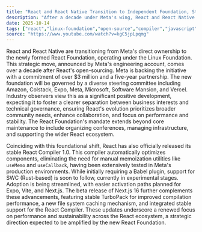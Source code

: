 ```yaml
---
title: "React and React Native Transition to Independent Foundation, Stable Compiler Released"
description: "After a decade under Meta's wing, React and React Native are now part of the independent React Foundation, backed by industry giants and housed within the Linux Foundation. This pivotal shift coincides with the launch of the stable React Compiler 1.0 and promises a new era of open collaboration and enhanced performance for the ecosystem."
date: 2025-10-14
tags: ["react","linux-foundation","open-source","compiler","javascript"]
source: "https://www.youtube.com/watch?v=kgC5jpLpqmg"
---
```

React and React Native are transitioning from Meta's direct ownership to the newly formed React Foundation, operating under the Linux Foundation. This strategic move, announced by Meta's engineering account, comes over a decade after React's open-sourcing. Meta is backing the initiative with a commitment of over $3 million and a five-year partnership. The new foundation will be governed by a diverse steering committee including Amazon, Colstack, Expo, Meta, Microsoft, Software Mansion, and Vercel. Industry observers view this as a significant positive development, expecting it to foster a clearer separation between business interests and technical governance, ensuring React's evolution prioritizes broader community needs, enhance collaboration, and focus on performance and stability. The React Foundation's mandate extends beyond core maintenance to include organizing conferences, managing infrastructure, and supporting the wider React ecosystem.

Coinciding with this foundational shift, React has also officially released its stable React Compiler 1.0. This compiler automatically optimizes components, eliminating the need for manual memoization utilities like `useMemo` and `useCallback`, having been extensively tested in Meta's production environments. While initially requiring a Babel plugin, support for SWC (Rust-based) is soon to follow, currently in experimental stages. Adoption is being streamlined, with easier activation paths planned for Expo, Vite, and Next.js. The beta release of Next.js 16 further complements these advancements, featuring stable TurboPack for improved compilation performance, a new file system caching mechanism, and integrated stable support for the React Compiler. These updates underscore a renewed focus on performance and sustainability across the React ecosystem, a strategic direction expected to be amplified by the new React Foundation.